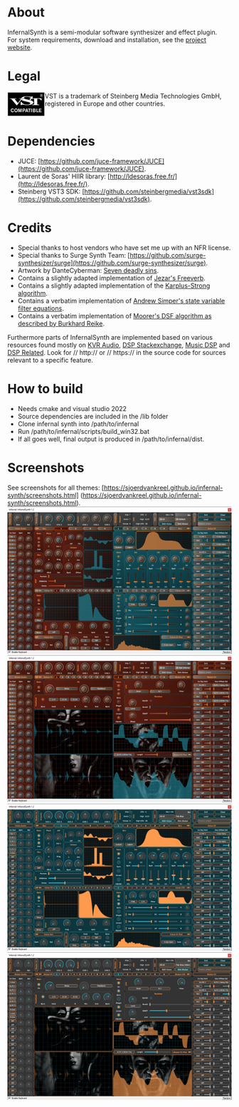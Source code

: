 # About
InfernalSynth is a semi-modular software synthesizer and effect plugin.\
For system requirements, download and installation, see the [project website](https://sjoerdvankreel.github.io/infernal-synth).

# Legal
<img align="left" alt="VST logo" src="static/vst_logo.png">
VST is a trademark of Steinberg Media Technologies GmbH,<br/>
registered in Europe and other countries.
<br clear="left"/>

# Dependencies
- JUCE: [https://github.com/juce-framework/JUCE](https://github.com/juce-framework/JUCE).
- Laurent de Soras' HIIR library: [http://ldesoras.free.fr/](http://ldesoras.free.fr/).
- Steinberg VST3 SDK: [https://github.com/steinbergmedia/vst3sdk](https://github.com/steinbergmedia/vst3sdk).

# Credits
- Special thanks to host vendors who have set me up with an NFR license.
- Special thanks to Surge Synth Team: [https://github.com/surge-synthesizer/surge](https://github.com/surge-synthesizer/surge).
- Artwork by DanteCyberman: [Seven deadly sins](https://www.deviantart.com/dantecyberman/art/Seven-deadly-sins-442680725).
- Contains a slightly adapted implementation of [Jezar's Freeverb](https://github.com/sinshu/freeverb).
- Contains a slightly adapted implementation of the [Karplus-Strong algorithm](https://blog.demofox.org/2016/06/16/synthesizing-a-pluked-string-sound-with-the-karplus-strong-algorithm).
- Contains a verbatim implementation of [Andrew Simper's state variable filter equations](https://cytomic.com/files/dsp/SvfLinearTrapOptimised2.pdf).
- Contains a verbatim implementation of [Moorer's DSF algorithm as described by Burkhard Reike](https://www.verklagekasper.de/synths/dsfsynthesis/dsfsynthesis.html).

Furthermore parts of InfernalSynth are implemented based on various resources found mostly on
[KVR Audio](https://www.kvraudio.com), [DSP Stackexchange](https://dsp.stackexchange.com),
[Music DSP](https://www.musicdsp.org) and [DSP Related](https://www.dsprelated.com).
Look for // http:// or // https:// in the source code for sources relevant to a specific feature.

# How to build
- Needs cmake and visual studio 2022
- Source dependencies are included in the /lib folder
- Clone infernal synth into /path/to/infernal
- Run /path/to/infernal/scripts/build_win32.bat
- If all goes well, final output is produced in /path/to/infernal/dist.

# Screenshots
See screenshots for all themes: [https://sjoerdvankreel.github.io/infernal-synth/screenshots.html] (https://sjoerdvankreel.github.io/infernal-synth/screenshots.html).\
![Screenshot](static/screenshot1.png)
![Screenshot](static/screenshot2.png)
![Screenshot](static/screenshot3.png)
![Screenshot](static/screenshot4.png)